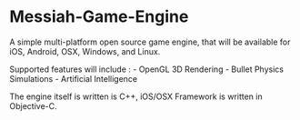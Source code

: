 # Messiah-Game-Engine

A simple multi-platform open source game engine, that will be available for iOS, Android, OSX, Windows, and Linux.

Supported features will include : - OpenGL 3D Rendering
                                  - Bullet Physics Simulations
                                  - Artificial Intelligence
                                  
The engine itself is written is C++, iOS/OSX Framework is written in Objective-C.
